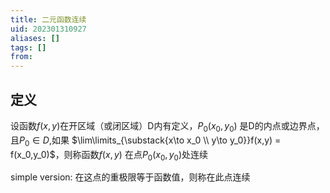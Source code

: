 ```yaml
---
title: 二元函数连续
uid: 202301310927
aliases: []
tags: []
from: 
---
```

## 定义
设函数$f(x,y)$在开区域（或闭区域）D内有定义，$P_0(x_0,y_0)$ 是D的内点或边界点，且$P_0 \in D$,如果 $\lim\limits_{\substack{x\to x_0 \\ y\to y_0}}f(x,y) = f(x_0,y_0)$，则称函数$f(x,y)$ 在点$P_0(x_0,y_0)$处连续

simple version: 在这点的重极限等于函数值，则称在此点连续